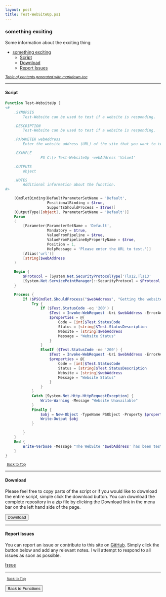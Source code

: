 ```yaml
---
layout: post
title: Test-WebSiteUp.ps1
---
```


### something exciting

Some information about the exciting thing

- [something exciting](#something-exciting)
  - [Script](#script)
  - [Download](#download)
  - [Report Issues](#report-issues)

<small><i><a href='http://ecotrust-canada.github.io/markdown-toc/'>Table of contents generated with markdown-toc</a></i></small>

---

#### Script

```powershell
Function Test-WebsiteUp {
<#
	.SYNOPSIS
		Test-Website can be used to test if a website is responding.

	.DESCRIPTION
		Test-Website can be used to test if a website is responding.

	.PARAMETER webAddress
		Enter the website address (URL) of the site that you want to test.

	.EXAMPLE
				PS C:\> Test-WebsiteUp -webAddress 'Value1'

	.OUTPUTS
		object

	.NOTES
		Additional information about the function.
#>

	[CmdletBinding(DefaultParameterSetName = 'Default',
				   PositionalBinding = $true,
				   SupportsShouldProcess = $true)]
	[OutputType([object], ParameterSetName = 'Default')]
	Param
	(
		[Parameter(ParameterSetName = 'Default',
				   Mandatory = $true,
				   ValueFromPipeline = $true,
				   ValueFromPipelineByPropertyName = $true,
				   Position = 1,
				   HelpMessage = 'Please enter the URL to test.')]
		[Alias('url')]
		[string]$webAddress
	)

	Begin {
		$Protocol = [System.Net.SecurityProtocolType]'Tls12,Tls13'
		[System.Net.ServicePointManager]::SecurityProtocol = $Protocol
	}

	Process {
		If ($PSCmdlet.ShouldProcess("$webAddress", "Getting the website status")) {
			Try {
				If ($Test.StatusCode -eq '200') {
					$Test = Invoke-WebRequest -Uri $webAddress -ErrorAction Stop -TimeoutSec 10
					$properties = @{
						Code = [int]$Test.StatusCode
						Status = [string]$Test.StatusDescription
						Website = [string]$webAddress
						Message = "Website Status"
					}
				}
				ElseIf ($Test.StatusCode -ne '200') {
					$Test = Invoke-WebRequest -Uri $webAddress -ErrorAction Stop -TimeoutSec 30
					$properties = @{
						Code = [int]$Test.StatusCode
						Status = [string]$Test.StatusDescription
						Website = [string]$webAddress
						Message = "Website Status"
					}
				}
			}
			Catch [System.Net.Http.HttpRequestException] {
				Write-Warning -Message "Website Unavailable"
			}
			Finally {
				$obj = New-Object -TypeName PSObject -Property $properties
				Write-Output $obj
			}

		}
	}
	End {
		Write-Verbose -Message "The WebSite '$webAddress' has been tested."
	}
}
```

<span style="font-size:11px;"><a href="#"><i class="fas fa-caret-up" aria-hidden="true" style="color: white; margin-right:5px;"></i>Back to Top</a></span>

---

#### Download

Please feel free to copy parts of the script or if you would like to download the entire script, simple click the download button. You can download the complete repository in a zip file by clicking the Download link in the menu bar on the left hand side of the page.

<button class="btn" type="submit" onclick="window.open('/PowerShell/functions/Test-WebSiteUp.ps1')">
    <i class="fa fa-cloud-download-alt">
    </i>
        Download
</button>

---

#### Report Issues

You can report an issue or contribute to this site on <a href="https://github.com/BanterBoy/scripts-blog/issues">GitHub</a>. Simply click the button below and add any relevant notes. I will attempt to respond to all issues as soon as possible.

<!-- Place this tag where you want the button to render. -->

<a class="github-button" href="https://github.com/BanterBoy/scripts-blog/issues/new?title=Test-WebSiteUp.ps1&body=There is a problem with this function. Please find details below." data-show-count="true" aria-label="Issue BanterBoy/scripts-blog on GitHub">Issue</a>

---

<span style="font-size:11px;"><a href="#"><i class="fas fa-caret-up" aria-hidden="true" style="color: white; margin-right:5px;"></i>Back to Top</a></span>

<a href="/menu/_pages/functions.html">
    <button class="btn">
        <i class='fas fa-reply'>
        </i>
            Back to Functions
    </button>
</a>

[1]: http://ecotrust-canada.github.io/markdown-toc
[2]: https://github.com/googlearchive/code-prettify
